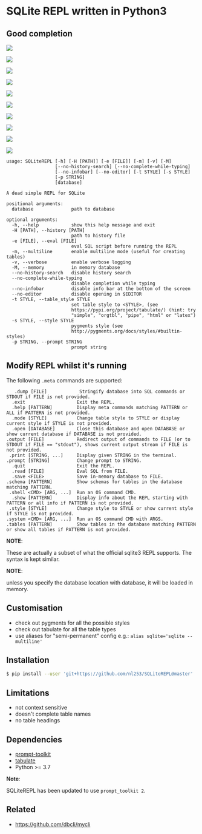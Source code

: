 # SQLite REPL written in Python3

## Good completion

![](screens/1.png)

![](screens/2.png)

![](screens/3.png)

![](screens/5.png)

![](screens/5.png)

![](screens/6.png)

![](screens/7.png)

![](screens/8.png)

![](screens/9.png)

![](screens/10.png)

```
usage: SQLiteREPL [-h] [-H [PATH]] [-e [FILE]] [-m] [-v] [-M]
                  [--no-history-search] [--no-complete-while-typing]
                  [--no-infobar] [--no-editor] [-t STYLE] [-s STYLE]
                  [-p STRING]
                  [database]

A dead simple REPL for SQLite

positional arguments:
  database              path to database

optional arguments:
  -h, --help            show this help message and exit
  -H [PATH], --history [PATH]
                        path to history file
  -e [FILE], --eval [FILE]
                        eval SQL script before running the REPL
  -m, --multiline       enable multiline mode (useful for creating tables)
  -v, --verbose         enable verbose logging
  -M, --memory          in memory database
  --no-history-search   disable history search
  --no-complete-while-typing
                        disable completion while typing
  --no-infobar          disable info bar at the bottom of the screen
  --no-editor           disable opening in $EDITOR
  -t STYLE, --table_style STYLE
                        set table style to <STYLE>, (see
                        https://pypi.org/project/tabulate/) (hint: try
                        "simple", "orgtbl", "pipe", "html" or "latex")
  -s STYLE, --style STYLE
                        pygments style (see
                        http://pygments.org/docs/styles/#builtin-styles)
  -p STRING, --prompt STRING
                        prompt string
```

## Modify REPL whilst it's running  

The following `.meta` commands are supported:

```
   .dump [FILE]            Stringify database into SQL commands or STDOUT if FILE is not provided.
  .exit                   Exit the REPL.
  .help [PATTERN]         Display meta commands matching PATTERN or ALL if PATTERN is not provided.
  .mode [STYLE]           Change table style to STYLE or display current style if STYLE is not provided.
  .open [DATABASE]        Close this database and open DATABASE or show current database if DATABASE is not provided.
.output [FILE]            Redirect output of commands to FILE (or to STDOUT if FILE == "stdout"), shows current output stream if FILE is not provided.
 .print [STRING, ...]     Display given STRING in the terminal.
.prompt [STRING]          Change prompt to STRING.
  .quit                   Exit the REPL.
  .read [FILE]            Eval SQL from FILE.
  .save <FILE>            Save in-memory database to FILE.
.schema [PATTERN]         Show schemas for tables in the database matching PATTERN.
 .shell <CMD> [ARG, ...]  Run an OS command CMD.
  .show [PATTERN]         Display info about the REPL starting with PATTERN or all info if PATTERN is not provided.
 .style [STYLE]           Change style to STYLE or show current style if STYLE is not provided.
.system <CMD> [ARG, ...]  Run an OS command CMD with ARGS.
.tables [PATTERN]         Show tables in the database matching PATTERN or show all tables if PATTERN is not provided.
```

**NOTE**:

These are actually a subset of what the official sqlite3 REPL supports. The syntax is kept similar.

**NOTE**:

unless you specify the database location with database, it will be
loaded in memory.

## Customisation

- check out pygments for all the possible styles
- check out tabulate for all the table types
- use aliases for "semi-permanent" config e.g.: `alias sqlite='sqlite --multiline'`

## Installation

```sh
$ pip install --user 'git+https://github.com/nl253/SQLiteREPL@master'
```

## Limitations

-   not context sensitive
-   doesn't complete table names
-   no table headings

## Dependencies

- [prompt-toolkit](https://github.com/jonathanslenders/python-prompt-toolkit)
- [tabulate](https://pypi.org/project/tabulate/)
- Python >= 3.7

**Note**:

SQLiteREPL has been updated to use `prompt_toolkit 2`.

## Related

-   <https://github.com/dbcli/mycli>

